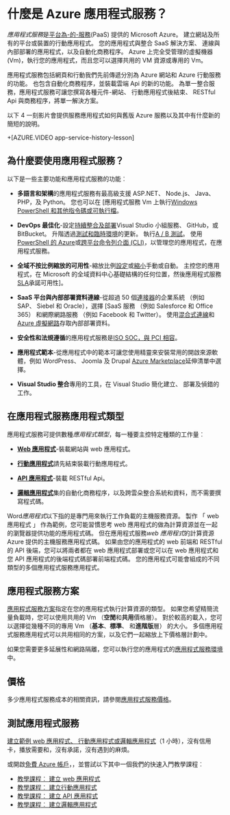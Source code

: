 <properties
    pageTitle="Azure 應用程式服務 web、 行動電話及 API 應用程式 |Microsoft Azure"
    description="了解 Azure 應用程式服務如何協助您開發、 部署及管理網站和行動應用程式。"
    keywords="應用程式服務，azure 應用程式服務、 應用程式服務成本，可縮放比例、 應用程式部署、 azure 應用程式部署、 paas、 平台為-的-服務、 網站、 網站，azure 行動網路"
    services="app-service"
    documentationCenter=""
    authors="omarkmsft"
    manager="erikre"
    editor="cephalin"/>

<tags
    ms.service="app-service"
    ms.workload="na"
    ms.tgt_pltfrm="na"
    ms.devlang="na"
    ms.topic="get-started-article"
    ms.date="10/26/2016"
    ms.author="omark"/>

# <a name="what-is-azure-app-service"></a>什麼是 Azure 應用程式服務？

*應用程式服務*是[平台為-的-服務](https://en.wikipedia.org/wiki/Platform_as_a_service)(PaaS) 提供的 Microsoft Azure。 建立網站及所有的平台或裝置的行動應用程式。 您的應用程式與整合 SaaS 解決方案、 連線與內部部署的應用程式，以及自動化商務程序。 Azure 上完全受管理的虛擬機器 (Vm)，執行您的應用程式，而且您可以選擇共用的 VM 資源或專用的 Vm。

應用程式服務包括網頁和行動我們先前傳遞分別為 Azure 網站和 Azure 行動服務的功能。 也包含自動化商務程序，並裝載雲端 Api 的新的功能。 為單一整合服務，應用程式服務可讓您撰寫各種元件-網站、 行動應用程式後結束、 RESTful Api 與商務程序，將單一解決方案。

以下 4 一刻影片會提供服務應用程式如何與舊版 Azure 服務以及其中有什麼新的簡短的說明。

+[AZURE.VIDEO app-service-history-lesson]

## <a name="why-use-app-service"></a>為什麼要使用應用程式服務？

以下是一些主要功能和應用程式服務的功能︰

- **多語言和架構**的應用程式服務有最高級支援 ASP.NET、 Node.js、 Java、 PHP，及 Python。 您也可以在 [應用程式服務 Vm 上執行[Windows PowerShell 和其他指令碼或可執行檔](../app-service-web/web-sites-create-web-jobs.md)。

- **DevOps 最佳化**-設定[持續整合及部署](../app-service-web/app-service-continuous-deployment.md)Visual Studio 小組服務、 GitHub，或 BitBucket。 升階透過[測試和臨時環境](../app-service-web/web-sites-staged-publishing.md)的更新。 執行[A / B 測試](../app-service-web/app-service-web-test-in-production-get-start.md)。 使用[PowerShell 的 Azure](../powershell-install-configure.md)或[跨平台命令列介面 (CLI)](../xplat-cli-install.md)，以管理您的應用程式，在應用程式服務。

- **全域不按比例縮放的可用性**-縮放比例[設定](../app-service-web/web-sites-scale.md)或[縮小](../monitoring-and-diagnostics/insights-how-to-scale.md)手動或自動。 主控您的應用程式，在 Microsoft 的全域資料中心基礎結構的任何位置，然後應用程式服務[SLA](https://azure.microsoft.com/support/legal/sla/app-service/)承諾可用性]。

- **SaaS 平台與內部部署資料連線**-從超過 50 個[連接器](../connectors/apis-list.md)的企業系統 （例如 SAP、 Siebel 和 Oracle），選擇 [SaaS 服務 （例如 Salesforce 和 Office 365） 和網際網路服務 （例如 Facebook 和 Twitter）。 使用[混合式連線](../biztalk-services/integration-hybrid-connection-overview.md)和[Azure 虛擬網路](../app-service-web/web-sites-integrate-with-vnet.md)存取內部部署資料。

- **安全性和法規遵循**的應用程式服務是[ISO SOC，與 PCI 相容](https://www.microsoft.com/TrustCenter/)。

- **應用程式範本**-從應用程式中的範本可讓您使用精靈來安裝常用的開啟來源軟體，例如 WordPress、 Joomla 及 Drupal [Azure Marketplace](https://azure.microsoft.com/marketplace/)延伸清單中選擇。

- **Visual Studio 整合**專用的工具，在 Visual Studio 簡化建立、 部署及偵錯的工作。

## <a name="app-types-in-app-service"></a>在應用程式服務應用程式類型

應用程式服務可提供數種*應用程式類型*，每一種要主控特定種類的工作量︰

- [**Web 應用程式**](../app-service-web/app-service-web-overview.md)-裝載網站與 web 應用程式。

- [**行動應用程式**](../app-service-mobile/app-service-mobile-value-prop.md)請先結束裝載行動應用程式。

- [**API 應用程式**](../app-service-api/app-service-api-apps-why-best-platform.md)-裝載 RESTful Api。

- [**邏輯應用程式**](../app-service-logic/app-service-logic-what-are-logic-apps.md)集的自動化商務程序，以及跨雲朵整合系統和資料，而不需要撰寫程式碼。

Word*應用程式*以下指的是專門用來執行工作負載的主機服務資源。 製作 「 web 應用程式 」 作為範例，您可能習慣思考 web 應用程式的做為計算資源並在一起的瀏覽器提供功能的應用程式碼。 但在應用程式服務*web 應用程式*的計算資源 Azure 提供的主機服務應用程式碼。 如果由您的應用程式的 web 前端和 RESTful 的 API 後端，您可以將兩者都在 web 應用程式部署或您可以在 web 應用程式和您 API 應用程式的後端程式碼部署前端程式碼。 您的應用程式可能會組成的不同類型的多個應用程式服務應用程式。

## <a name="app-service-plans"></a>應用程式服務方案

[應用程式服務方案](azure-web-sites-web-hosting-plans-in-depth-overview.md)指定在您的應用程式執行計算資源的類型。 如果您希望精簡流量負載時，您可以使用共用的 Vm （**空閒**和**共用**價格層）。 對於較高的載入，您可以選擇從幾種不同的專用 Vm （**基本**、**標準**、 和**進階版**層） 的大小。 多個應用程式服務應用程式可以共用相同的方案，以及它們一起縮放上下價格層計劃中。

如果您需要更多延展性和網路隔離，您可以執行您的應用程式的[應用程式服務環境](../app-service-web/app-service-app-service-environment-intro.md)中。

## <a name="pricing"></a>價格

多少應用程式服務成本的相關資訊，請參閱[應用程式服務價格](https://azure.microsoft.com/pricing/details/app-service/)。

## <a name="test-drive-app-service"></a>測試應用程式服務

[建立範例 web 應用程式、 行動應用程式或邏輯應用程式](http://go.microsoft.com/fwlink/?LinkId=523751)（1 小時），沒有信用卡，播放需要和，沒有承諾，沒有遇到的麻煩。

或開啟[免費 Azure 帳戶](https://azure.microsoft.com/pricing/free-trial/)，，並嘗試以下其中一個我們的快速入門教學課程︰

* [教學課程︰ 建立 web 應用程式](../app-service-web/app-service-web-get-started.md)
* [教學課程︰ 建立行動應用程式](../app-service-mobile/app-service-mobile-android-get-started.md)
* [教學課程︰ 建立 API 應用程式](../app-service-api/app-service-api-dotnet-get-started.md)
* [教學課程︰ 建立邏輯應用程式](../app-service-logic/app-service-logic-create-a-logic-app.md)
